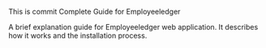 This is commit Complete Guide for Employeeledger

A brief explanation guide for Employeeledger web application. It describes how it works and the installation process.